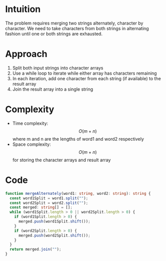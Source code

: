 # Intuition

The problem requires merging two strings alternately, character by character. We need to take characters from both strings in alternating fashion until one or both strings are exhausted.

# Approach

1. Split both input strings into character arrays
2. Use a while loop to iterate while either array has characters remaining
3. In each iteration, add one character from each string (if available) to the result array
4. Join the result array into a single string

# Complexity

- Time complexity: $$O(m + n)$$ where m and n are the lengths of word1 and word2 respectively
- Space complexity: $$O(m + n)$$ for storing the character arrays and result array

# Code

```typescript []
function mergeAlternately(word1: string, word2: string): string {
  const word1Split = word1.split("");
  const word2Split = word2.split("");
  const merged: string[] = [];
  while (word1Split.length > 0 || word2Split.length > 0) {
    if (word1Split.length > 0) {
      merged.push(word1Split.shift());
    }
    if (word2Split.length > 0) {
      merged.push(word2Split.shift());
    }
  }
  return merged.join("");
}
```
